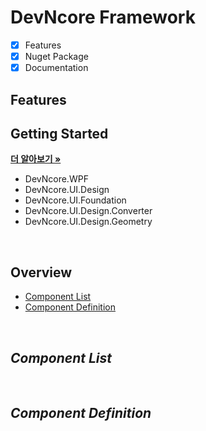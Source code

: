 # DevNcore Framework

- [x] Features
- [x] Nuget Package
- [x] Documentation

## Features

## Getting Started

<a href="https://github.com/devncore/devncore"><strong>더 알아보기 »</strong></a>

- DevNcore.WPF
- DevNcore.UI.Design
- DevNcore.UI.Foundation
- DevNcore.UI.Design.Converter
- DevNcore.UI.Design.Geometry

<br />

## Overview
- [Component List](#Component-List)
- [Component Definition](#Component-Definition)
<br/>

## _Component List_

<br/>

## _Component Definition_

